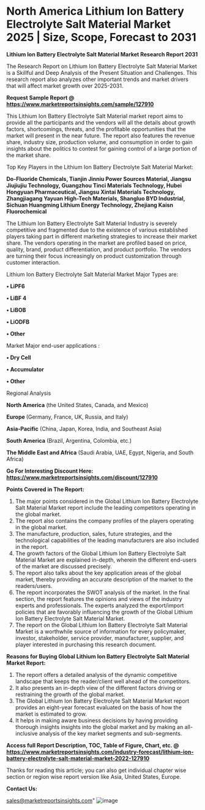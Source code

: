  # North America Lithium Ion Battery Electrolyte Salt Material Market 2025 | Size, Scope, Forecast to 2031

<strong>Lithium Ion Battery Electrolyte Salt Material Market Research Report 2031</strong>

The Research Report on Lithium Ion Battery Electrolyte Salt Material Market is a Skillful and Deep Analysis of the Present Situation and Challenges. This research report also analyzes other important trends and market drivers that will affect market growth over 2025-2031.

<strong>Request Sample Report @ <a href=https://www.marketreportsinsights.com/sample/127910>https://www.marketreportsinsights.com/sample/127910</a></strong>

This Lithium Ion Battery Electrolyte Salt Material market report aims to provide all the participants and the vendors will all the details about growth factors, shortcomings, threats, and the profitable opportunities that the market will present in the near future. The report also features the revenue share, industry size, production volume, and consumption in order to gain insights about the politics to contest for gaining control of a large portion of the market share.

Top Key Players in the Lithium Ion Battery Electrolyte Salt Material Market:

<strong>Do-Fluoride Chemicals, Tianjin Jinniu Power Sources Material, Jiangsu Jiujiujiu Technology, Guangzhou Tinci Materials Technology, Hubei Hongyuan Pharmaceutical, Jiangsu Xintai Materials Technology, Zhangjiagang Yayuan High-Tech Materials, Shangluo BYD Industrial, Sichuan Huangming Lithium Energy Technology, Zhejiang Kaisn Fluorochemical</strong>

The Lithium Ion Battery Electrolyte Salt Material Industry is severely competitive and fragmented due to the existence of various established players taking part in different marketing strategies to increase their market share. The vendors operating in the market are profiled based on price, quality, brand, product differentiation, and product portfolio. The vendors are turning their focus increasingly on product customization through customer interaction.

Lithium Ion Battery Electrolyte Salt Material Market Major Types are:

<strong>• LiPF6

• LiBF 4

• LiBOB

• LiODFB

• Other</strong>

Market Major end-user applications :

<strong>• Dry Cell

• Accumulator

• Other</strong>

Regional Analysis

</u><strong><b>North America</b></strong> (the United States, Canada, and Mexico)

<strong><b>Europe </b></strong>(Germany, France, UK, Russia, and Italy)

<strong><b>Asia-Pacific</b></strong> (China, Japan, Korea, India, and Southeast Asia)

<strong><b>South America</b></strong> (Brazil, Argentina, Colombia, etc.)

<strong><b>The Middle East and Africa</b></strong> (Saudi Arabia, UAE, Egypt, Nigeria, and South Africa)

<strong>Go For Interesting Discount Here: <a href=https://www.marketreportsinsights.com/discount/127910>https://www.marketreportsinsights.com/discount/127910</a></strong>

<strong>Points Covered in The Report:</strong>
<ol>
  <li>The major points considered in the Global Lithium Ion Battery Electrolyte Salt Material Market report include the leading competitors operating in the global market.</li>
  <li>The report also contains the company profiles of the players operating in the global market.</li>
  <li>The manufacture, production, sales, future strategies, and the technological capabilities of the leading manufacturers are also included in the report.</li>
  <li>The growth factors of the Global Lithium Ion Battery Electrolyte Salt Material Market are explained in-depth, wherein the different end-users of the market are discussed precisely.</li>
  <li>The report also talks about the key application areas of the global market, thereby providing an accurate description of the market to the readers/users.</li>
  <li>The report incorporates the SWOT analysis of the market. In the final section, the report features the opinions and views of the industry experts and professionals. The experts analyzed the export/import policies that are favorably influencing the growth of the Global Lithium Ion Battery Electrolyte Salt Material Market.</li>
  <li>The report on the Global Lithium Ion Battery Electrolyte Salt Material Market is a worthwhile source of information for every policymaker, investor, stakeholder, service provider, manufacturer, supplier, and player interested in purchasing this research document.</li>
</ol>
<strong>Reasons for Buying Global Lithium Ion Battery Electrolyte Salt Material Market Report:</strong>

<ol>
  <li>The report offers a detailed analysis of the dynamic competitive landscape that keeps the reader/client well ahead of the competitors.</li>
  <li>It also presents an in-depth view of the different factors driving or restraining the growth of the global market.</li>
  <li>The Global Lithium Ion Battery Electrolyte Salt Material Market report provides an eight-year forecast evaluated on the basis of how the market is estimated to grow.</li>
  <li>It helps in making aware business decisions by having providing thorough insights insights into the global market and by making an all-inclusive analysis of the key market segments and sub-segments.</li>
</ol>
<strong>Access full Report Description, TOC, Table of Figure, Chart, etc. @ <a href=https://www.marketreportsinsights.com/industry-forecast/lithium-ion-battery-electrolyte-salt-material-market-2022-127910>https://www.marketreportsinsights.com/industry-forecast/lithium-ion-battery-electrolyte-salt-material-market-2022-127910</a></strong>


Thanks for reading this article; you can also get individual chapter wise section or region wise report version like Asia, United States, Europe.

<strong>Contact Us:</strong>

sales@marketreportsinsights.com"
![image](https://github.com/user-attachments/assets/34260af2-de05-4a2d-9d1e-54eae7f3187f)
